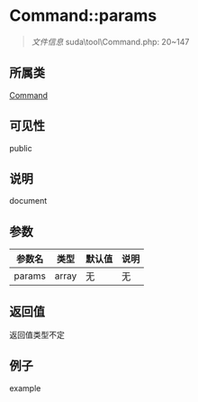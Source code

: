 # Command::params

> *文件信息* suda\tool\Command.php: 20~147
## 所属类 

[Command](../Command.md)

## 可见性

  public  
## 说明

document

## 参数

| 参数名 | 类型 | 默认值 | 说明 |
|--------|-----|-------|-------|
| params |  array | 无 | 无 |

## 返回值
返回值类型不定

## 例子

example